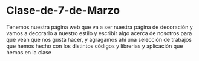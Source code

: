 # Clase-de-7-de-Marzo
Tenemos nuestra página web que va a ser nuestra página de decoración y vamos a decorarlo a nuestro estilo y escribir algo acerca de nosotros para que vean que nos gusta hacer, y agragamos ahi una selección de trabajos que hemos hecho con los distintos códigos y librerias y aplicación que hemos en la clase
